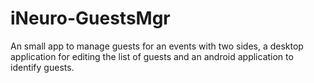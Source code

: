 iNeuro-GuestsMgr
================

An small app to manage guests for an events with two sides, a desktop application for editing the list of guests and an android application to identify guests.
